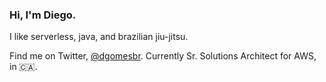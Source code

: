 <!--
**dgomesbr/dgomesbr** is a ✨ _special_ ✨ repository because its `README.md` (this file) appears on your GitHub profile.

Here are some ideas to get you started:

- 🔭 I’m currently working on ...
- 🌱 I’m currently learning ...
- 👯 I’m looking to collaborate on ...
- 🤔 I’m looking for help with ...
- 💬 Ask me about ...
- 📫 How to reach me: ...
- 😄 Pronouns: ...
- ⚡ Fun fact: ...
-->

### Hi, I'm Diego. 

I like serverless, java, and brazilian jiu-jitsu.

Find me on Twitter, [@dgomesbr](https://twitter.com/dgomesbr). 
Currently Sr. Solutions Architect for AWS, in :canada:.
